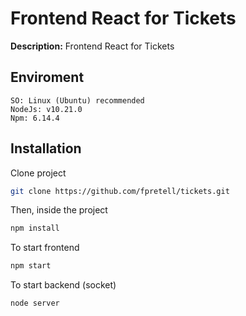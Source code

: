 # Frontend React for Tickets

**Description:** Frontend React for Tickets

## Enviroment

    SO: Linux (Ubuntu) recommended
    NodeJs: v10.21.0
    Npm: 6.14.4

## Installation

Clone project 
```bash
git clone https://github.com/fpretell/tickets.git
```

Then, inside the project
```bash
npm install
```

To start frontend
```bash
npm start
```

To start backend (socket)
```bash
node server
```

